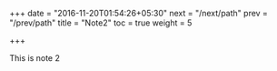 +++
date = "2016-11-20T01:54:26+05:30"
next = "/next/path"
prev = "/prev/path"
title = "Note2"
toc = true
weight = 5

+++

This is note 2 
